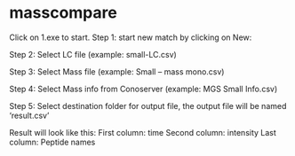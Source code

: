 # masscompare
Click on 1.exe to start.
Step 1: start new match by clicking on New:

Step 2: Select LC file (example: small-LC.csv)

Step 3: Select Mass file (example: Small – mass mono.csv)

Step 4: Select Mass info from Conoserver (example: MGS Small Info.csv)

Step 5: Select destination folder for output file, the output file will be named ‘result.csv’


Result will look like this: 
First column: time
Second column: intensity
Last column: Peptide names

